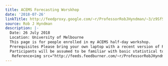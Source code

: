 ```yaml
---
title: ACEMS Forecasting Worskhop
date: '2018-07-26'
linkTitle: http://feedproxy.google.com/~r/ProfessorRobJHyndman/~3/z9SfSfXKYGA/
source: Rob J Hyndman
description: |-
  Date: 26 July 2018
  Location: University of Melbourne
  This page is for people enrolled in my ACEMS half-day workshop.
  Prerequisites Please bring your own laptop with a recent version of R and RStudio installed, along with the fpp2 package and its dependencies.
  Participants will be assumed to be familiar with basic statistical tools such as multiple regression, but no knowledge of time series or forecasting will be assumed.
   Reference<img src="http://feeds.feedburner.com/~r/ProfessorRobJHyndman/~4
---
```


